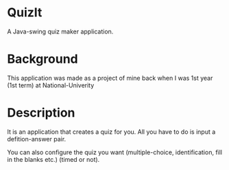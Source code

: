 # QuizIt
A Java-swing quiz maker application. 

# Background

 This application was made as a project of mine back when I was 1st year (1st term) at National-Univerity
 
# Description

 It is an application that creates a quiz for you. All you have to do is input a defition-answer pair. 
 
 You can also configure the quiz you want (multiple-choice, identification, fill in the blanks etc.) (timed or not). 

